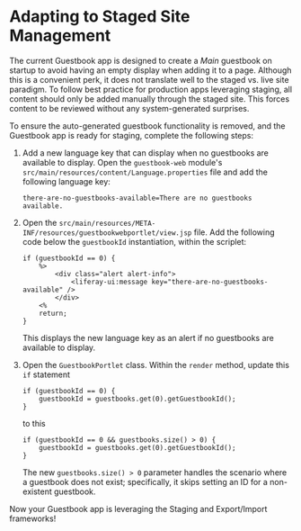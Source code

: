 # Adapting to Staged Site Management [](id=adapting-to-staged-site-management)

The current Guestbook app is designed to create a *Main* guestbook on startup to
avoid having an empty display when adding it to a page. Although this is a
convenient perk, it does not translate well to the staged vs. live site
paradigm. To follow best practice for production apps leveraging staging, all
content should only be added manually through the staged site. This forces
content to be reviewed without any system-generated surprises.

To ensure the auto-generated guestbook functionality is removed, and the
Guestbook app is ready for staging, complete the following steps:

1.  Add a new language key that can display when no guestbooks are available to
    display. Open the `guestbook-web` module's
    `src/main/resources/content/Language.properties` file and add the following
    language key:

        there-are-no-guestbooks-available=There are no guestbooks available.

2.  Open the `src/main/resources/META-INF/resources/guestbookwebportlet/view.jsp`
    file. Add the following code below the `guestbookId` instantiation, within
    the scriplet:

        if (guestbookId == 0) {
            %>
                <div class="alert alert-info">
                    <liferay-ui:message key="there-are-no-guestbooks-available" />
                </div>
            <%
            return;
        }

    This displays the new language key as an alert if no guestbooks are
    available to display.

3.  Open the `GuestbookPortlet` class. Within the `render` method, update this
    `if` statement

        if (guestbookId == 0) {
            guestbookId = guestbooks.get(0).getGuestbookId();
        }

    to this

        if (guestbookId == 0 && guestbooks.size() > 0) {
            guestbookId = guestbooks.get(0).getGuestbookId();
        }

    The new `guestbooks.size() > 0` parameter handles the scenario where a
    guestbook does not exist; specifically, it skips setting an ID for a
    non-existent guestbook.

Now your Guestbook app is leveraging the Staging and Export/Import frameworks!
